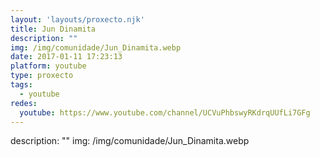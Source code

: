 ```yaml
---
layout: 'layouts/proxecto.njk'
title: Jun Dinamita
description: ""
img: /img/comunidade/Jun_Dinamita.webp
date: 2017-01-11 17:23:13
platform: youtube
type: proxecto
tags:
  - youtube
redes:
  youtube: https://www.youtube.com/channel/UCVuPhbswyRKdrqUUfLi7GFg
---
```

description: ""
img: /img/comunidade/Jun_Dinamita.webp
